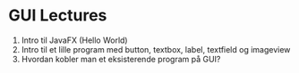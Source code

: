 # GUI Lectures

1. Intro til JavaFX (Hello World)
2. Intro til et lille program med button, textbox, label, textfield og imageview
3. Hvordan kobler man et eksisterende program på GUI?